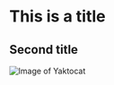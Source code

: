# This is a title
## Second title
![Image of Yaktocat](https://octodex.github.com/images/yaktocat.png)
